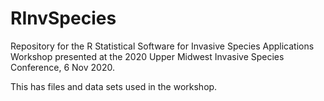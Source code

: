 # RInvSpecies
Repository for the R Statistical Software for Invasive Species Applications Workshop presented at the 2020 Upper Midwest Invasive Species Conference, 6 Nov 2020.

This has files and data sets used in the workshop.